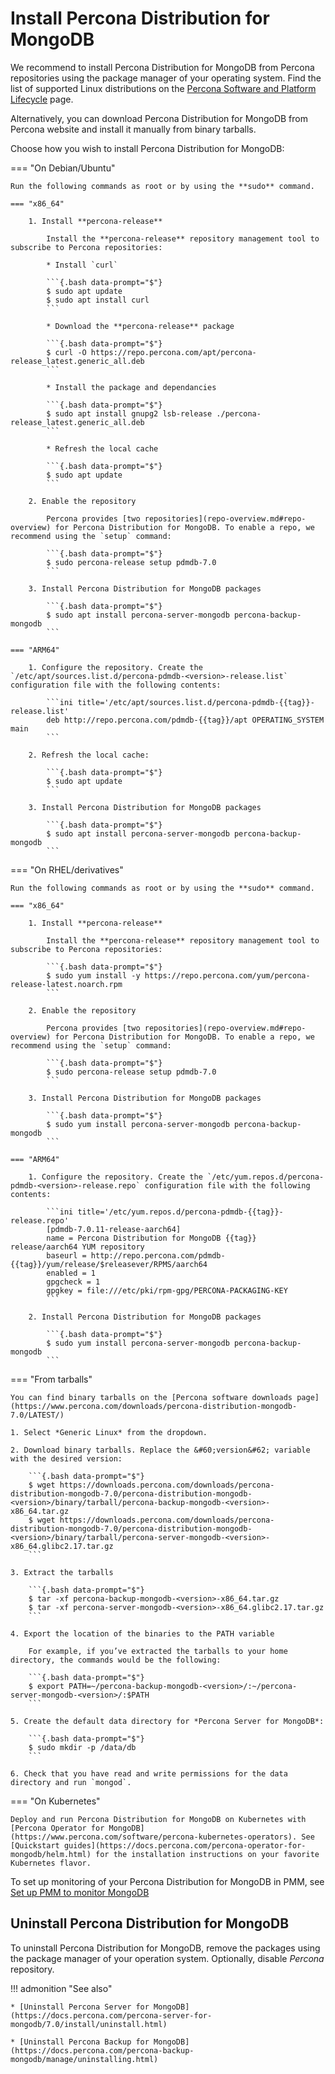 # Install Percona Distribution for MongoDB

We recommend to install Percona Distribution for MongoDB from Percona repositories using the package manager of your operating system. Find the list of supported Linux distributions on the [Percona Software and Platform Lifecycle](https://www.percona.com/services/policies/percona-software-platform-lifecycle#mongodb) page.

Alternatively, you can download Percona Distribution for MongoDB from Percona website and install it manually from binary tarballs.

Choose how you wish to install Percona Distribution for MongoDB:

=== "On Debian/Ubuntu"

    Run the following commands as root or by using the **sudo** command.

    === "x86_64"

        1. Install **percona-release**    

            Install the **percona-release** repository management tool to subscribe to Percona repositories:    

            * Install `curl`    

            ```{.bash data-prompt="$"}
            $ sudo apt update
            $ sudo apt install curl
            ```    

            * Download the **percona-release** package    

            ```{.bash data-prompt="$"}
            $ curl -O https://repo.percona.com/apt/percona-release_latest.generic_all.deb
            ```    

            * Install the package and dependancies    

            ```{.bash data-prompt="$"}
            $ sudo apt install gnupg2 lsb-release ./percona-release_latest.generic_all.deb
            ```    

            * Refresh the local cache    

            ```{.bash data-prompt="$"}
            $ sudo apt update
            ```    

        2. Enable the repository    

            Percona provides [two repositories](repo-overview.md#repo-overview) for Percona Distribution for MongoDB. To enable a repo, we recommend using the `setup` command:    

            ```{.bash data-prompt="$"}
            $ sudo percona-release setup pdmdb-7.0
            ```    

        3. Install Percona Distribution for MongoDB packages    

            ```{.bash data-prompt="$"}
            $ sudo apt install percona-server-mongodb percona-backup-mongodb
            ```

    === "ARM64"

        1. Configure the repository. Create the `/etc/apt/sources.list.d/percona-pdmdb-<version>-release.list` configuration file with the following contents:

            ```ini title='/etc/apt/sources.list.d/percona-pdmdb-{{tag}}-release.list'
            deb http://repo.percona.com/pdmdb-{{tag}}/apt OPERATING_SYSTEM main
            ```
        
        2. Refresh the local cache:

            ```{.bash data-prompt="$"}
            $ sudo apt update
            ```

        3. Install Percona Distribution for MongoDB packages    

            ```{.bash data-prompt="$"}
            $ sudo apt install percona-server-mongodb percona-backup-mongodb
            ```

=== "On RHEL/derivatives"

    Run the following commands as root or by using the **sudo** command.

    === "x86_64"

        1. Install **percona-release**    

            Install the **percona-release** repository management tool to subscribe to Percona repositories:    

            ```{.bash data-prompt="$"}
            $ sudo yum install -y https://repo.percona.com/yum/percona-release-latest.noarch.rpm
            ```    

        2. Enable the repository    

            Percona provides [two repositories](repo-overview.md#repo-overview) for Percona Distribution for MongoDB. To enable a repo, we recommend using the `setup` command:    

            ```{.bash data-prompt="$"}
            $ sudo percona-release setup pdmdb-7.0
            ```    

        3. Install Percona Distribution for MongoDB packages    

            ```{.bash data-prompt="$"}
            $ sudo yum install percona-server-mongodb percona-backup-mongodb
            ```
    
    === "ARM64"

        1. Configure the repository. Create the `/etc/yum.repos.d/percona-pdmdb-<version>-release.repo` configuration file with the following contents:

            ```ini title='/etc/yum.repos.d/percona-pdmdb-{{tag}}-release.repo'
            [pdmdb-7.0.11-release-aarch64]
            name = Percona Distribution for MongoDB {{tag}} release/aarch64 YUM repository
            baseurl = http://repo.percona.com/pdmdb-{{tag}}/yum/release/$releasever/RPMS/aarch64
            enabled = 1
            gpgcheck = 1
            gpgkey = file:///etc/pki/rpm-gpg/PERCONA-PACKAGING-KEY
            ```

        2. Install Percona Distribution for MongoDB packages    

            ```{.bash data-prompt="$"}
            $ sudo yum install percona-server-mongodb percona-backup-mongodb
            ```

=== "From tarballs"

    You can find binary tarballs on the [Percona software downloads page](https://www.percona.com/downloads/percona-distribution-mongodb-7.0/LATEST/)

    1. Select *Generic Linux* from the dropdown.

    2. Download binary tarballs. Replace the &#60;version&#62; variable with the desired version:

        ```{.bash data-prompt="$"}
        $ wget https://downloads.percona.com/downloads/percona-distribution-mongodb-7.0/percona-distribution-mongodb-<version>/binary/tarball/percona-backup-mongodb-<version>-x86_64.tar.gz
        $ wget https://downloads.percona.com/downloads/percona-distribution-mongodb-7.0/percona-distribution-mongodb-<version>/binary/tarball/percona-server-mongodb-<version>-x86_64.glibc2.17.tar.gz
        ```

    3. Extract the tarballs

        ```{.bash data-prompt="$"}
        $ tar -xf percona-backup-mongodb-<version>-x86_64.tar.gz
        $ tar -xf percona-server-mongodb-<version>-x86_64.glibc2.17.tar.gz
        ```

    4. Export the location of the binaries to the PATH variable

        For example, if you’ve extracted the tarballs to your home directory, the commands would be the following:

        ```{.bash data-prompt="$"}
        $ export PATH=~/percona-backup-mongodb-<version>/:~/percona-server-mongodb-<version>/:$PATH
        ```

    5. Create the default data directory for *Percona Server for MongoDB*:

        ```{.bash data-prompt="$"}
        $ sudo mkdir -p /data/db
        ```

    6. Check that you have read and write permissions for the data directory and run `mongod`.

=== "On Kubernetes"

    Deploy and run Percona Distribution for MongoDB on Kubernetes with [Percona Operator for MongoDB](https://www.percona.com/software/percona-kubernetes-operators). See [Quickstart guides](https://docs.percona.com/percona-operator-for-mongodb/helm.html) for the installation instructions on your favorite Kubernetes flavor.

To set up monitoring of your Percona Distribution for MongoDB in PMM, see [Set up PMM to monitor MongoDB](https://docs.percona.com/percona-monitoring-and-management/setting-up/client/mongodb.html)

## Uninstall Percona Distribution for MongoDB

To uninstall Percona Distribution for MongoDB, remove the packages using the package manager of your
operation system. Optionally, disable *Percona* repository.

!!! admonition "See also"

    * [Uninstall Percona Server for MongoDB](https://docs.percona.com/percona-server-for-mongodb/7.0/install/uninstall.html)

    * [Uninstall Percona Backup for MongoDB](https://docs.percona.com/percona-backup-mongodb/manage/uninstalling.html)




    


    
